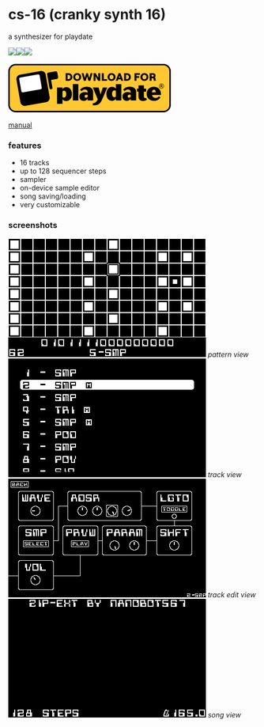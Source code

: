 # cs-16 (cranky synth 16)
a synthesizer for playdate

<img src ="https://img.shields.io/tokei/lines/github/nanobot567/cs-16"><img src="https://img.shields.io/github/downloads/nanobot567/cs-16/total"><img src="https://img.shields.io/github/v/release/nanobot567/cs-16">

<div style="align: center;"><a href="https://github.com/nanobot567/cs-16/releases/latest"><img src="https://github.com/Nanobot567/tAoHtH/blob/main/readme-graphics/Playdate-badge-download.png"></a></img></div>

[manual](https://github.com/nanobot567/cs-16/blob/main/MANUAL.md)

### features
- 16 tracks
- up to 128 sequencer steps
- sampler
- on-device sample editor
- song saving/loading
- very customizable

### screenshots

![](assets/pattern.png) *pattern view*
![](assets/track.png) *track view*
![](assets/track-2.png) *track edit view*
![](assets/song.png) *song view*
